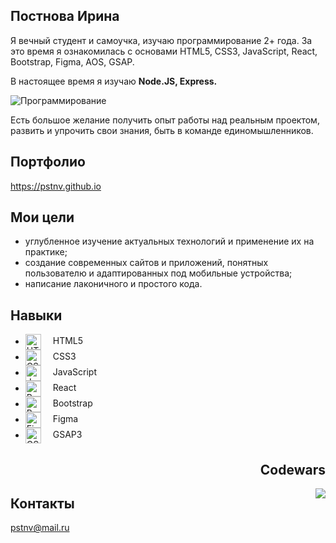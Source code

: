 <section>
  <h1>Постнова Ирина </h1>
  <p>Я вечный студент и самоучка, изучаю программирование 2+ года. За это время я ознакомилась с основами HTML5, CSS3, JavaScript, React, Bootstrap, Figma, AOS, GSAP.</p>
  <p>В настоящее время я изучаю <strong> Node.JS, Express. </strong></p>
  <img src="https://modnica.club/uploads/posts/2021-11/thumbs/1635977296_104-modnica-club-p-graficheskii-minimalizm-113.jpg" alt="Программирование">
  <p>Есть большое желание получить опыт работы над реальным проектом, развить и упрочить свои знания, быть в команде единомышленников.</p>
</section>

<section>
  <div>
    <h2> Портфолио </h2>
    <a href="https://pstnv.github.io"> https://pstnv.github.io </a>
  </div>
  <div>
    <h2> Мои цели </h2>
    <ul>
      <li> углубленное изучение актуальных технологий и применение их на практике; </li>
      <li> создание современных сайтов и приложений, понятных пользователю и адаптированных под мобильные устройства;</li>
      <li> написание лаконичного и простого кода.</li>
    </ul>
  </div>
  <div>
    <h2> Навыки </h2>
    <ul>
      <li><img src="https://pstnv.github.io/src/icons/techs/icon_html.png" valign="middle" style="margin-right:15px;height:25px;" alt="HTML5"> HTML5 </li>
      <li><img src="https://pstnv.github.io/src/icons/techs/icon_css.png" valign="middle" style="margin-right:15px;height:25px;" alt="CSS3"> CSS3 </li>
      <li><img src="https://pstnv.github.io/src/icons/techs/icon_javascript.png" valign="middle" style="margin-right:15px;height:25px;" alt="JavaScript"> JavaScript </li>
      <li><img src="https://pstnv.github.io/src/icons/techs/icon_react.png" valign="middle" style="margin-right:15px;height:25px;" alt="React"> React </li>
      <li><img src="https://pstnv.github.io/src/icons/techs/icon_bootstrap.png" valign="middle" style="margin-right:15px;height:25px;" alt="Bootstrap "> Bootstrap </li>
      <li><img src="https://pstnv.github.io/src/icons/techs/icon_figma.png" valign="middle" style="margin-right:15px;height:25px;" alt="Figma"> Figma </li>
      <li><img src="https://pstnv.github.io/src/icons/techs/icon_gsap.png" valign="middle" style="margin-right:15px;height:25px;" alt="GSAP3"> GSAP3 </li>
    </ul>
  </div>
  <div>
    <h2 align="right"> Codewars </h2>
    <a href="https://www.codewars.com/users/pstnv"> <img align="right" src="https://www.codewars.com/users/pstnv/badges/large"></a>
  </div>  
  <div>
    <h2> Контакты </h2>
    <a href="mailto:pstnv@mail.ru"> pstnv@mail.ru </a>
  </div>
</section>
